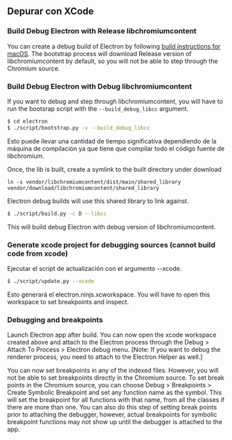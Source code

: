 ## Depurar con XCode

### Build Debug Electron with Release libchromiumcontent

You can create a debug build of Electron by following [build instructions for macOS](build-instructions-osx.md). The bootstrap process will download Release version of libchromiumcontent by default, so you will not be able to step through the Chromium source.

### Build Debug Electron with Debug libchromiumcontent

If you want to debug and step through libchromiumcontent, you will have to run the bootsrap script with the `--build_debug_libcc` argument.

```sh
$ cd electron
$ ./script/bootstrap.py -v --build_debug_libcc
```

Esto puede llevar una cantidad de tiempo significativa dependiendo de la máquina de compilación ya que tiene que compilar todo el código fuente de libchromium.

Once, the lib is built, create a symlink to the built directory under download

`ln -s vendor/libchromiumcontent/dist/main/shared_library vendor/download/libchromiumcontent/shared_library`

Electron debug builds will use this shared library to link against.

```sh
$ ./script/build.py -c D --libcc
```

This will build debug Electron with debug version of libchromiumcontent.

### Generate xcode project for debugging sources (cannot build code from xcode)

Ejecutar el script de actualización con el argumento --xcode.

```sh
$ ./script/update.py --xcode
```

Esto generará el electron.ninjs.xcworkspace. You will have to open this workspace to set breakpoints and inspect.

### Debugging and breakpoints

Launch Electron app after build. You can now open the xcode workspace created above and attach to the Electron process through the Debug > Attach To Process > Electron debug menu. [Note: If you want to debug the renderer process, you need to attach to the Electron Helper as well.]

You can now set breakpoints in any of the indexed files. However, you will not be able to set breakpoints directly in the Chromium source. To set break points in the Chromium source, you can choose Debug > Breakpoints > Create Symbolic Breakpoint and set any function name as the symbol. This will set the breakpoint for all functions with that name, from all the classes if there are more than one. You can also do this step of setting break points prior to attaching the debugger, however, actual breakpoints for symbolic breakpoint functions may not show up until the debugger is attached to the app.